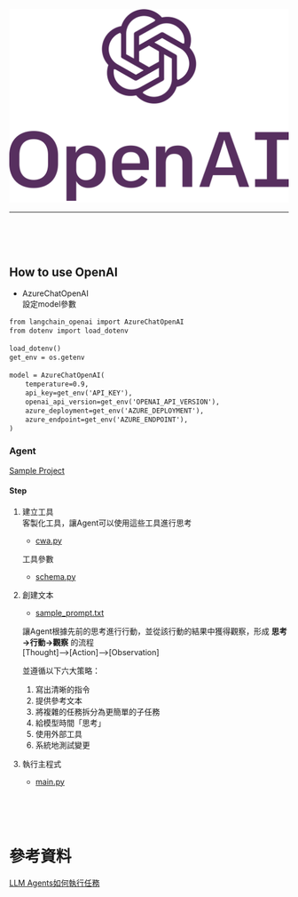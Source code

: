 <img src='img/OpenAI_Logo_(2).svg.png'>

---
<br>
<br>
<br>

## How to use OpenAI
- AzureChatOpenAI  
設定model參數

```
from langchain_openai import AzureChatOpenAI
from dotenv import load_dotenv

load_dotenv()
get_env = os.getenv

model = AzureChatOpenAI(
    temperature=0.9,   
    api_key=get_env('API_KEY'),
    openai_api_version=get_env('OPENAI_API_VERSION'),
    azure_deployment=get_env('AZURE_DEPLOYMENT'),
    azure_endpoint=get_env('AZURE_ENDPOINT'),
)
```


### Agent
[Sample Project](src/agentTest)  
#### Step
1. 建立工具  
    客製化工具，讓Agent可以使用這些工具進行思考
   - [cwa.py](src/agentTest/crawler/cwa.py)  

    工具參數
   - [schema.py](src/agentTest/schema.py)  
2. 創建文本  
    - [sample_prompt.txt](src/agentTest/prompt.txt)  

    讓Agent根據先前的思考進行行動，並從該行動的結果中獲得觀察，形成 **思考→行動→觀察** 的流程    
    [Thought]–>[Action]–>[Observation]  

    並遵循以下六大策略：  
      1. 寫出清晰的指令  
      2. 提供參考文本  
      3. 將複雜的任務拆分為更簡單的子任務  
      4. 給模型時間「思考」  
      5. 使用外部工具  
      6. 系統地測試變更  

3. 執行主程式
   - [main.py](src/agentTest/main.py)


<br>
<br>
<br>

# 參考資料
[LLM Agents如何執行任務](https://hackmd.io/@YungHuiHsu/rkK52BkQp?utm_source=preview-mode&utm_medium=rec)